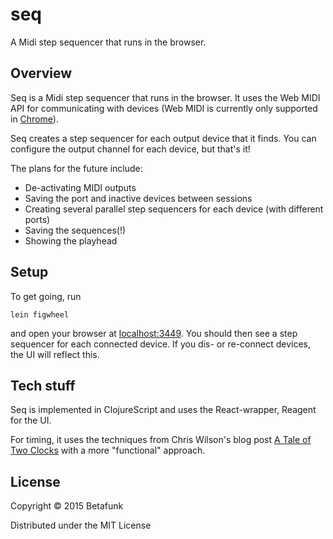 # seq

A Midi step sequencer that runs in the browser.

## Overview

Seq is a Midi step sequencer that runs in the browser. It uses the Web MIDI API for communicating with devices (Web MIDI is currently only supported in [Chrome](http://caniuse.com/#feat=midi)).

Seq creates a step sequencer for each output device that it finds. You can configure the output channel for each device, but that's it! 

The plans for the future include:

- De-activating MIDI outputs 
- Saving the port and inactive devices between sessions
- Creating several parallel step sequencers for each device (with different ports)
- Saving the sequences(!)
- Showing the playhead

## Setup

To get going, run

    lein figwheel

and open your browser at [localhost:3449](http://localhost:3449/).
You should then see a step sequencer for each connected device. If you dis- or re-connect devices, the UI will reflect this.

## Tech stuff

Seq is implemented in ClojureScript and uses the React-wrapper, Reagent for the UI. 

For timing, it uses the techniques from Chris Wilson's blog post [A Tale of Two Clocks](http://www.html5rocks.com/en/tutorials/audio/scheduling/) with a more "functional" approach.

## License

Copyright © 2015 Betafunk

Distributed under the MIT License
